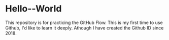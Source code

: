 # Hello--World
This repository is for practicing the GitHub Flow.
This is my first time to use Github, I'd like to learn it deeply.
Athough I have created the Github ID since 2018.

